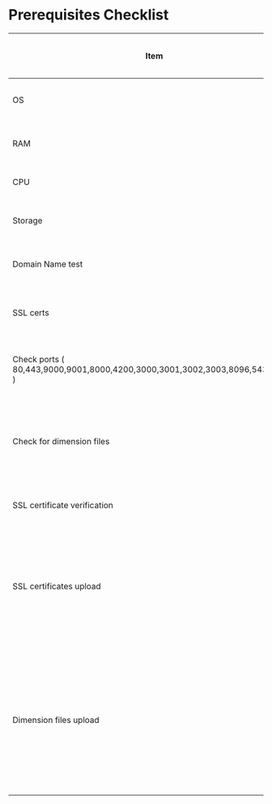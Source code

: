# Prerequisites Checklist

| Item                                                                          | Description                                                     | Automatic check/ manual check | Feedback to the user                                                                                                                                                                                                                                                                                                                                                                                                           |
| ----------------------------------------------------------------------------- | --------------------------------------------------------------- | ----------------------------- | ------------------------------------------------------------------------------------------------------------------------------------------------------------------------------------------------------------------------------------------------------------------------------------------------------------------------------------------------------------------------------------------------------------------------------ |
| OS                                                                            | Check if the os is ubuntu 22.04                                 | Automatic                     | Please use ubuntu 22.04 or above for the best experience                                                                                                                                                                                                                                                                                                                                                                       |
| RAM                                                                           | Check if the RAM is at least 16GB                               | Automatic                     | Highly  recommended to maintain minimum of 16GB RAM                                                                                                                                                                                                                                                                                                                                                                            |
| CPU                                                                           | Check if CPU is 4 core                                          | Automatic                     | 2 core CPU might work but we suggest to use 4 core to avoid any server hangs                                                                                                                                                                                                                                                                                                                                                   |
| Storage                                                                       | Check if storage is minimum 250GB                               | Automatic                     | Please ensure that the storage is at least 250GB & is an SSD                                                                                                                                                                                                                                                                                                                                                                   |
| Domain Name test                                                              | Validate if the domain name is valid                            | Automatic                     | <p><br></p>                                                                                                                                                                                                                                                                                                                                                                                                                    |
| SSL certs                                                                     | Check if the user has provided the certs                        | Automatic                     | Certificates which are compatible with nginx                                                                                                                                                                                                                                                                                                                                                                                   |
| Check ports ( 80,443,9000,9001,8000,4200,3000,3001,3002,3003,8096,5432,8080 ) | Check if the specified ports and running                        | Automatic                     | <p>Please kill the port by following the instructions below.<br><strong>sudo netstat -ntlp</strong><br><strong>Sudo kill -15 &#x3C;PID></strong></p>                                                                                                                                                                                                                                                                           |
| Check for dimension files                                                     | Check if the required csv files are present in dimension folder | Automatic                     | Please upload the required dimension files                                                                                                                                                                                                                                                                                                                                                                                     |
| SSL certificate verification                                                  | Check if the SSL certificates are valid                         | Manual                        | Make sure the certificate has a full chain of certificates to avoid handshake issues of SSL.                                                                                                                                                                                                                                                                                                                                   |
| SSL certificates upload                                                       | Copy the certificates into the server                           | Manual                        | <p>If you are opting for public mode of installation, Make sure to copy certificates to the server.<strong>(</strong>Navigate to the directory cqube-devops/ansible/ssl_certificates.</p><p><strong>Copy the certificate and private key inside this cqube-                   devops/ansible/ssl_certificates folder )</strong></p>                                                                                            |
| Dimension files upload                                                        | Copy the dimension files to the server                          | Manual                        | <p>If you are opting for VSK and If you are willing to pull the data from NVSK, Then this step is required. <strong>( Navigate to the directory cqube-devops/ansible/ssl_certificates.cp state-dimension.data.csv grade-dimension.data.csv subject-dimension.data.csv etc../home/ubuntu/cqube-devops/ansible.dimension_files</strong></p><p>                 <strong>Path: cqube-devops/ansible/dimension_files.)</strong></p> |

